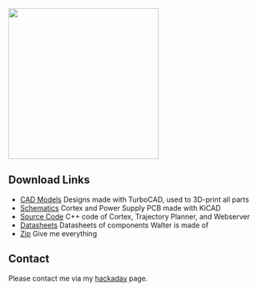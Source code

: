<img width="300px" src="../images/IMG_20170219_125125.jpg" >

## Download Links

* [CAD Models](https://github.com/jochenalt/Walter/tree/master/cad)
Designs made with TurboCAD, used to 3D-print all parts
* [Schematics](https://github.com/jochenalt/Walter/tree/master/schematics)
Cortex and Power Supply PCB made with KiCAD
* [Source Code](https://github.com/jochenalt/Walter/tree/master/code)
C++ code of Cortex, Trajectory Planner, and Webserver  
* [Datasheets](https://github.com/jochenalt/Walter/tree/master/datasheets)
Datasheets of components Walter is made of
* [Zip](https://github.com/jochenalt/Walter/archive/master.zip)
Give me everything

## Contact 

Please contact me via my [hackaday](https://hackaday.io/project/19968-walter) page.